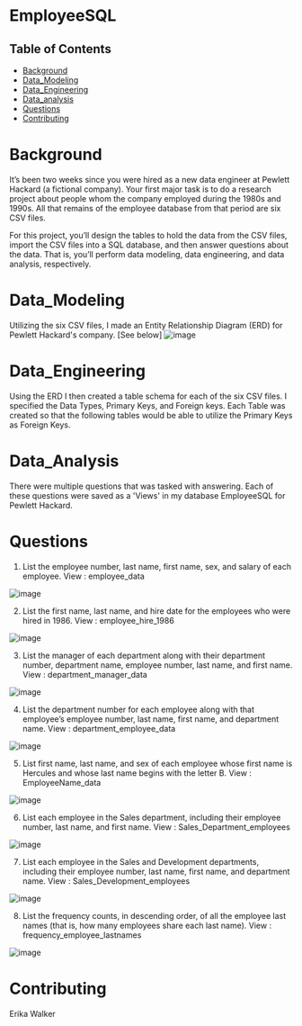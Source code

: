 # EmployeeSQL

## Table of Contents

- [Background](#background)
- [Data_Modeling](#Data_Modeling)
- [Data_Engineering](#Data_Engineering)
- [Data_analysis](#Data_Analysis)
- [Questions](#Questions)
- [Contributing](#contributing)


# Background
It’s been two weeks since you were hired as a new data engineer at Pewlett Hackard (a fictional company). Your first major task is to do a research project about people whom the company employed during the 1980s and 1990s. All that remains of the employee database from that period are six CSV files.

For this project, you’ll design the tables to hold the data from the CSV files, import the CSV files into a SQL database, and then answer questions about the data. That is, you’ll perform data modeling, data engineering, and data analysis, respectively.

# Data_Modeling
Utilizing the six CSV files, I made an Entity Relationship Diagram (ERD) for Pewlett Hackard's company.  [See below]
![image](QuickDBD-export.png)

# Data_Engineering
Using the ERD I then created a table schema for each of the six CSV files.  I specified the Data Types, Primary Keys, and Foreign keys.  Each Table was created so that the following tables would be able to utilize the Primary Keys as Foreign Keys.

# Data_Analysis
There were multiple questions that was tasked with answering.  Each of these questions were saved as a 'Views' in my database EmployeeSQL for Pewlett Hackard.

# Questions
1) List the employee number, last name, first name, sex, and salary of each employee.
View : employee_data

![image](<data/Images/Employee_Data.png>)

2) List the first name, last name, and hire date for the employees who were hired in 1986.
View : employee_hire_1986

![image](<data/Images/Employee_Hire_1986.png>)

3) List the manager of each department along with their department number, department name, employee number, last name, and first name.
View : department_manager_data

![image](<data/Images/department_manager_data.png>)

4) List the department number for each employee along with that employee’s employee number, last name, first name, and department name.
View : department_employee_data

![image](<data/Images/department_employee_data.png>)

5) List first name, last name, and sex of each employee whose first name is Hercules and whose last name begins with the letter B.
View : EmployeeName_data

![image](<data/Images/Employee_Name_Data.png>)

6) List each employee in the Sales department, including their employee number, last name, and first name.
View : Sales_Department_employees

![image](<data/Images/Sales_Department_Employees.png>)

7) List each employee in the Sales and Development departments, including their employee number, last name, first name, and department name.
View : Sales_Development_employees

![image](<data/Images/Sales_Development_Employees.png>)

8) List the frequency counts, in descending order, of all the employee last names (that is, how many employees share each last name).
View : frequency_employee_lastnames

![image](<data/Images/Frequency_Employee_Lastnames.png>)

# Contributing
Erika Walker
